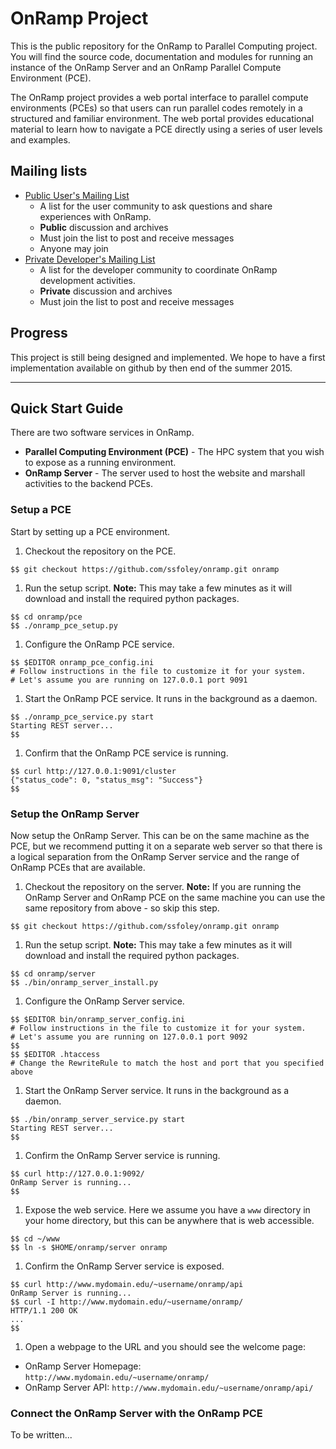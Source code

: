 # OnRamp Project

This is the public repository for the OnRamp to Parallel Computing project.  You will find the source code, documentation and modules for running an instance of the OnRamp Server and an OnRamp Parallel Compute Environment (PCE).

The OnRamp project provides a web portal interface to parallel compute environments (PCEs) so that users can run parallel codes remotely in a structured and familiar environment.  The web portal provides educational material to learn how to navigate a PCE directly using a series of user levels and examples.

## Mailing lists

* [Public User's Mailing List](https://groups.google.com/forum/#!forum/onramp-pdc)
  * A list for the user community to ask questions and share experiences with OnRamp.
  * **Public** discussion and archives
  * Must join the list to post and receive messages
  * Anyone may join
* [Private Developer's Mailing List](https://groups.google.com/forum/#!forum/onramp-pdc-devel)
  * A list for the developer community to coordinate OnRamp development activities.
  * **Private** discussion and archives
  * Must join the list to post and receive messages

## Progress

This project is still being designed and implemented.  We hope to have a first implementation available on github by then end of the summer 2015.


-----------------------------------
## Quick Start Guide

There are two software services in OnRamp.

 * **Parallel Computing Environment (PCE)** - The HPC system that you wish to expose as a running environment.
 * **OnRamp Server** - The server used to host the website and marshall activities to the backend PCEs.

### Setup a PCE

Start by setting up a PCE environment.

 1. Checkout the repository on the PCE.

  ```
$$ git checkout https://github.com/ssfoley/onramp.git onramp
  ```
 1. Run the setup script. 
**Note:** This may take a few minutes as it will download and install the required python packages.

  ```
$$ cd onramp/pce
$$ ./onramp_pce_setup.py 
  ```
 1. Configure the OnRamp PCE service.

  ```
$$ $EDITOR onramp_pce_config.ini
# Follow instructions in the file to customize it for your system.
# Let's assume you are running on 127.0.0.1 port 9091
  ```
 1. Start the OnRamp PCE service. It runs in the background as a daemon.

  ```
$$ ./onramp_pce_service.py start
Starting REST server...
$$
  ```
 1. Confirm that the OnRamp PCE service is running.

  ```
$$ curl http://127.0.0.1:9091/cluster
{"status_code": 0, "status_msg": "Success"}
$$ 
  ```

### Setup the OnRamp Server

Now setup the OnRamp Server. This can be on the same machine as the PCE, but we recommend putting it on a separate web server so that there is a logical separation from the OnRamp Server service and the range of OnRamp PCEs that are available.

 1. Checkout the repository on the server. **Note:** If you are running the OnRamp Server and OnRamp PCE on the same machine you can use the same repository from above - so skip this step.

  ```
$$ git checkout https://github.com/ssfoley/onramp.git onramp
  ```
 1. Run the setup script. 
**Note:** This may take a few minutes as it will download and install the required python packages.

  ```
$$ cd onramp/server
$$ ./bin/onramp_server_install.py 
  ```
 1. Configure the OnRamp Server service.

  ```
$$ $EDITOR bin/onramp_server_config.ini
# Follow instructions in the file to customize it for your system.
# Let's assume you are running on 127.0.0.1 port 9092
$$
$$ $EDITOR .htaccess
# Change the RewriteRule to match the host and port that you specified above
  ```
 1. Start the OnRamp Server service. It runs in the background as a daemon.

  ```
$$ ./bin/onramp_server_service.py start
Starting REST server...
$$
  ```
 1. Confirm the OnRamp Server service is running.

  ```
$$ curl http://127.0.0.1:9092/
OnRamp Server is running...
$$ 
  ```
 1. Expose the web service. Here we assume you have a ```www``` directory in your home directory, but this can be anywhere that is web accessible. 

  ```
$$ cd ~/www
$$ ln -s $HOME/onramp/server onramp
  ```
 1. Confirm the OnRamp Server service is exposed.

  ```
$$ curl http://www.mydomain.edu/~username/onramp/api
OnRamp Server is running... 
$$ curl -I http://www.mydomain.edu/~username/onramp/
HTTP/1.1 200 OK
...
$$
  ```
 1. Open a webpage to the URL and you should see the welcome page:
  * OnRamp Server Homepage: `http://www.mydomain.edu/~username/onramp/`
  * OnRamp Server API: `http://www.mydomain.edu/~username/onramp/api/`

### Connect the OnRamp Server with the OnRamp PCE

To be written...

